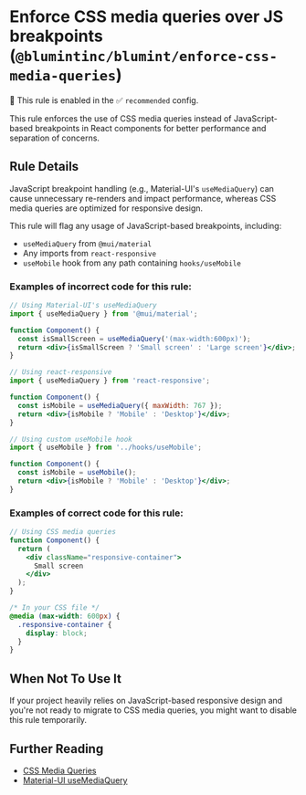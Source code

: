 # Enforce CSS media queries over JS breakpoints (`@blumintinc/blumint/enforce-css-media-queries`)

💼 This rule is enabled in the ✅ `recommended` config.

<!-- end auto-generated rule header -->

This rule enforces the use of CSS media queries instead of JavaScript-based breakpoints in React components for better performance and separation of concerns.

## Rule Details

JavaScript breakpoint handling (e.g., Material-UI's `useMediaQuery`) can cause unnecessary re-renders and impact performance, whereas CSS media queries are optimized for responsive design.

This rule will flag any usage of JavaScript-based breakpoints, including:
- `useMediaQuery` from `@mui/material`
- Any imports from `react-responsive`
- `useMobile` hook from any path containing `hooks/useMobile`

### Examples of **incorrect** code for this rule:

```jsx
// Using Material-UI's useMediaQuery
import { useMediaQuery } from '@mui/material';

function Component() {
  const isSmallScreen = useMediaQuery('(max-width:600px)');
  return <div>{isSmallScreen ? 'Small screen' : 'Large screen'}</div>;
}
```

```jsx
// Using react-responsive
import { useMediaQuery } from 'react-responsive';

function Component() {
  const isMobile = useMediaQuery({ maxWidth: 767 });
  return <div>{isMobile ? 'Mobile' : 'Desktop'}</div>;
}
```

```jsx
// Using custom useMobile hook
import { useMobile } from '../hooks/useMobile';

function Component() {
  const isMobile = useMobile();
  return <div>{isMobile ? 'Mobile' : 'Desktop'}</div>;
}
```

### Examples of **correct** code for this rule:

```jsx
// Using CSS media queries
function Component() {
  return (
    <div className="responsive-container">
      Small screen
    </div>
  );
}
```

```css
/* In your CSS file */
@media (max-width: 600px) {
  .responsive-container {
    display: block;
  }
}
```

## When Not To Use It

If your project heavily relies on JavaScript-based responsive design and you're not ready to migrate to CSS media queries, you might want to disable this rule temporarily.

## Further Reading

- [CSS Media Queries](https://developer.mozilla.org/en-US/docs/Web/CSS/Media_Queries/Using_media_queries)
- [Material-UI useMediaQuery](https://mui.com/material-ui/react-use-media-query/)

